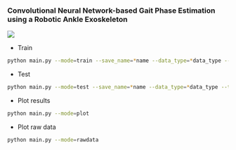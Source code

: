 ### Convolutional Neural Network-based Gait Phase Estimation using a Robotic Ankle Exoskeleton

![](https://github.com/heejoojin/ankle_exo/blob/main/model_architecture.png)

- Train
```bash
python main.py --mode=train --save_name=*name --data_type=*data_type --test_type=*test_type --task=multi --model=cnn --scheduler=plateau --window_size=120 --kernel_size=40 --batch_size=128 --dropout=0.2 --epoch=100 --optimizer=adam --lr=0.001 --shuffle
```

- Test
```bash
python main.py --mode=test --save_name=*name --data_type=*data_type --test_type=*test_type --task=multi
```

- Plot results
```bash
python main.py --mode=plot
```

- Plot raw data
```bash
python main.py --mode=rawdata
```
